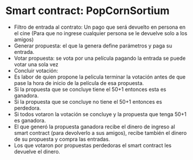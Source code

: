 # Smart contract: PopCornSortium

* Filtro de entrada al contrato: Un pago que será devuelto en persona en el cine (Para que no ingrese cualquier persona se le devuelve solo a los amigos)
* Generar propuesta: el que la genera define parámetros y paga su entrada.
* Votar propuesta:
se vota por una película pagando la entrada
se puede votar una sola vez
* Concluir votación:
* Es labor de quien propone la pelicula terminar la votación antes de que pase la hora de inicio de la película de esa propuesta.
* Si la propuesta que se concluye tiene el 50+1 entonces esta es ganadora.
* Si la propuesta que se concluye no tiene el 50+1 entonces es perdedora.
* Si todos votaron la votación se concluye y la propuesta que tenga 50+1 es ganadora.
* El que generó la propuesta ganadora recibe el dinero de ingreso al smart contract (para devolverlo a sus amigos), recibe también el dinero de su propuesta y compra las entradas.
* Los que votaron por propuestas perdedoras el smart contract les devuelve el dinero.
